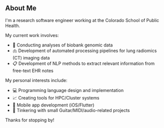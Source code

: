 ## About Me

I'm a research software engineer working at the Colorado School of Public Health.

My current work involves:
- 🧬 Conducting analyses of biobank genomic data
- 🫁 Development of automated processing pipelines for lung radiomics (CT) imaging data
- 📋 Development of NLP methods to extract relevant information from free-text EHR notes

My personal interests include:
- 💻 Programming language design and implementation
- 📈 Creating tools for HPC/Cluster systems
- 📱 Mobile app development (iOS/Flutter)
- 🎸 Tinkering with small Guitar/MIDI/audio-related projects

Thanks for stopping by!

<!--
**Andrew0Hill/Andrew0Hill** is a ✨ _special_ ✨ repository because its `README.md` (this file) appears on your GitHub profile.

Here are some ideas to get you started:

- 🔭 I’m currently working on ...
- 🌱 I’m currently learning ...
- 👯 I’m looking to collaborate on ...
- 🤔 I’m looking for help with ...
- 💬 Ask me about ...
- 📫 How to reach me: ...
- 😄 Pronouns: ...
- ⚡ Fun fact: ...
-->
